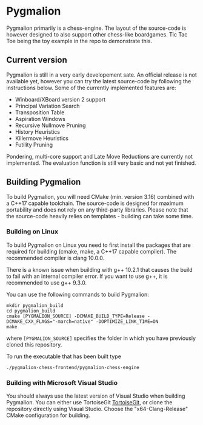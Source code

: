 # Pygmalion
Pygmalion primarily is a chess-engine. The layout of the source-code is however designed to also support other chess-like boardgames. Tic Tac Toe being the toy example in the repo to demonstrate this.

## Current version

Pygmalion is still in a very early developement sate. An official release is not available yet, however you can try the latest source-code by following the instructions below. Some of the currently implemented features are:
- Winboard/XBoard version 2 support
- Principal Variation Search
- Transposition Table
- Aspiration Windows
- Recursive Nullmove Pruning
- History Heuristics
- Killermove Heuristics
- Futility Pruning

Pondering, multi-core support and Late Move Reductions are currently not implemented. The evaluation function is still very basic and not yet finished.

## Building Pygmalion
To build Pygmalion, you will need CMake (min. version 3.16) combined with a C++17 capable toolchain. The source-code is designed for maximum portability and does not rely on any third-party libraries. Please note that the source-code heavily relies on templates - building can take some time.

### Building on Linux

To build Pygmalion on Linux you need to first install the packages that are required for building (cmake, make, a C++17 capable compiler). The recommended compiler is clang 10.0.0.

There is a known issue when building with g++ 10.2.1 that causes the build to fail with an internal compiler error. If you want to use g++, it is recommended to use g++ 9.3.0.

You can use the following commands to build Pygmalion:
```
mkdir pygmalion_build
cd pygmalion_build
cmake [PYGMALION_SOURCE] -DCMAKE_BUILD_TYPE=Release -DCMAKE_CXX_FLAGS="-march=native" -DOPTIMIZE_LINK_TIME=ON
make
```
where `[PYGMALION_SOURCE]` specifies the folder in which you have previously cloned this repository.

To run the executable that has been built type
```
./pygmalion-chess-frontend/pygmalion-chess-engine
```


### Building with Microsoft Visual Studio

You should always use the latest version of Visual Studio when building Pygmalion. You can either use TortoiseGit [TortoiseGit](https://tortoisegit.org/), or clone the repository directly using Visual Studio. Choose the "x64-Clang-Release" CMake configuration for building.
